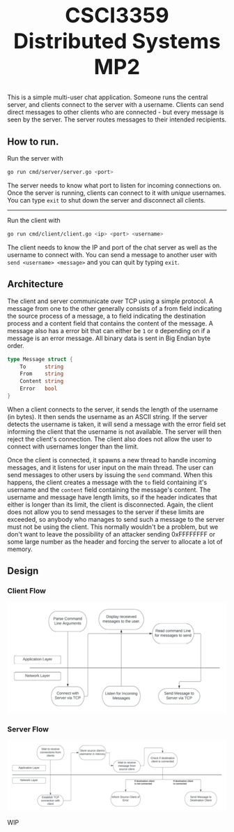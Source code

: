 <h1 style="text-align: center; font-size: 3rem;">CSCI3359 Distributed Systems MP2</h1>

This is a simple multi-user chat application. Someone runs the central server, and clients connect to the server with a username. Clients can send direct messages to other clients who are connected - but every message is seen by the server. The server routes messages to their intended recipients.

##  How to run. 

Run the server with

```sh
go run cmd/server/server.go <port>
```

The server needs to know what port to listen for incoming connections on. Once the server is running, clients can connect to it with _unique_ usernames. You can type `exit` to shut down the server and disconnect all clients.

<hr>

Run the client with

```sh
go run cmd/client/client.go <ip> <port> <username>
```

The client needs to know the IP and port of the chat server as well as the username to connect with. You can send a message to another user with `send <username> <message>` and you can quit by typing `exit`.

##  Architecture

The client and server communicate over TCP using a simple protocol. A message from one to the other generally consists of a from field indicating the source process of a message, a to field indicating the destination process and a content field that contains the content of the message. A message also has a error bit that can either be `1` or `0` depending on if a message is an error message. All binary data is sent in Big Endian byte order.

```go
type Message struct {
	To      string
	From    string
	Content string
	Error   bool
}
```

When a client connects to the server, it sends the length of the username (in bytes). It then sends the username as an ASCII string. If the server detects the username is taken, it will send a message with the error field set informing the client that the username is not available. The server will then reject the client's connection. The client also does not allow the user to connect with usernames longer than the limit.

Once the client is connected, it spawns a new thread to handle incoming messages, and it listens for user input on the main thread. The user can send messages to other users by issuing the `send` command. When this happens, the client creates a message with the `to` field containing it's username and the  `content` field containing the message's content. The username and message have length limits, so if the header indicates that either is longer than its limit, the client is disconnected. Again, the client does not allow you to send messages to the server if these limits are exceeded, so anybody who manages to send such a message to the server must not be using the client. This normally wouldn't be a problem, but we don't want to leave the possibility of an attacker sending 0xFFFFFFFF or some large number as the header and forcing the server to allocate a lot of memory.

## Design

### Client Flow

![Client](client.jpeg)


### Server Flow 

![Server](server.jpeg)

WIP
